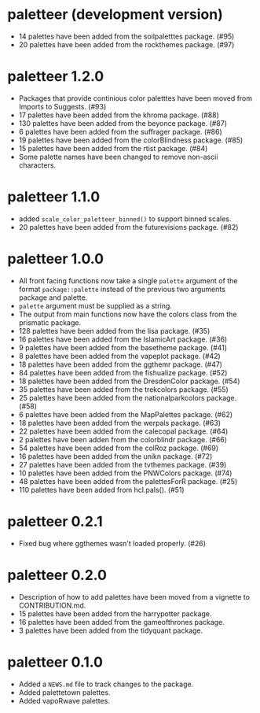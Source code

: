 # paletteer (development version)

* 14 palettes have been added from the soilpaletttes package. (#95)
* 20 palettes have been added from the rockthemes package. (#97)

# paletteer 1.2.0

* Packages that provide continious color paletttes have been moved from Imports to Suggests. (#93)
* 17 palettes have been added from the khroma package. (#88)
* 130 palettes have been added from the beyonce package. (#87)
* 6 palettes have been added from the suffrager package. (#86)
* 19 palettes have been added from the colorBlindness package. (#85)
* 15 palettes have been added from the rtist package. (#84)
* Some palette names have been changed to remove non-ascii characters.

# paletteer 1.1.0

* added `scale_color_paletteer_binned()` to support binned scales.
* 20 palettes have been added from the futurevisions package. (#82)

# paletteer 1.0.0

* All front facing functions now take a single `palette` argument of the format `package::palette` instead of the  previous two arguments package and palette.
* `palette` argument must be supplied as a string.
* The output from main functions now have the colors class from the prismatic package.
* 128 palettes have been added from the lisa package. (#35)
* 16 palettes have been added from the IslamicArt package. (#36)
* 9 palettes have been added from the basetheme package. (#41)
* 8 palettes have been added from the vapeplot package. (#42)
* 18 palettes have been added from the ggthemr package. (#47)
* 84 palettes have been added from the fishualize package. (#52)
* 18 palettes have been added from the DresdenColor package. (#54)
* 35 palettes have been added from the trekcolors package. (#55)
* 25 palettes have been added from the nationalparkcolors package. (#58)
* 6 palettes have been added from the MapPalettes package. (#62)
* 18 palettes have been added from the werpals package. (#63)
* 22 palettes have been added from the calecopal package. (#64)
* 2 palettes have been adden from the colorblindr package. (#66)
* 54 palettes have been added from the colRoz package. (#69)
* 16 palettes have been added from the unikn package. (#72)
* 27 palettes have been added from the tvthemes package. (#39)
* 10 palettes have been added from the PNWColors package. (#74)
* 48 palettes have been added from the palettesForR package. (#25)
* 110 palettes have been added from hcl.pals(). (#51)

# paletteer 0.2.1

* Fixed bug where ggthemes wasn't loaded properly. (#26)

# paletteer 0.2.0

* Description of how to add palettes have been moved from a vignette to CONTRIBUTION.md.
* 15 palettes have been added from the harrypotter package.
* 16 palettes have been added from the gameofthrones package.
* 3 palettes have been added from the tidyquant package.

# paletteer 0.1.0

* Added a `NEWS.md` file to track changes to the package.
* Added palettetown palettes.
* Added vapoRwave palettes.
